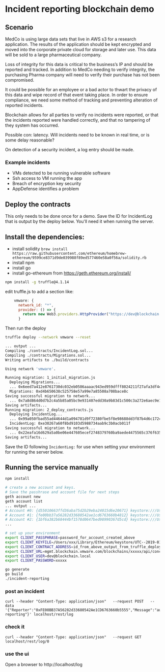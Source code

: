 # Incident reporting blockchain demo

## Scenario

MedCo is using large data sets that live in AWS s3 for a research application.  The results of the application should be kept encrypted and moved into the corporate private cloud for storage and later use.  This data will be sold to a large pharmaceutical company.

Loss of integrity for this data is critical to the business’s IP and should be reported and tracked.  In addition to MedCo needing to verify integrity, the purchasing Pharma company will need to verify their purchase has not been compromised.

It could be possible for an employee or a bad actor to thwart the privacy of this data and wipe record of that event taking place.  In order to ensure compliance, we need some method of tracking and preventing alteration of reported incidents.

Blockchain allows for all parties to verify no incidents were reported, or that the incidents reported were handled correctly, and that no tampering of they system has occurred.

Possible con: latency.  Will incidents need to be known in real time, or is some delay reasonable?

On detection of a security incident, a log entry should be made.

### Example incidents

* VMs detected to be running vulnerable software
* Ssh access to VM running the app
* Breach of encryption key security
* AppDefense identifies a problem

## Deploy the contracts

This only needs to be done once for a demo.  Save the ID for IncidentLog that is output by the deploy below.  You'll need it when running the server.

## Install the dependencies:

* install solidity `brew install https://raw.githubusercontent.com/ethereum/homebrew-ethereum/9599ce8371d9de039988f89ed577460e58a0f56a/solidity.rb`
* install npm
* install go
* install go-ethereum from https://geth.ethereum.org/install/

``` bash
npm install -g truffle@4.1.14
```

edit truffle.js to add a section like:

``` javascript
    vmware: {
      network_id: "*",
      provider: () => {
        return new Web3.providers.HttpProvider("https://dev@blockchain.local:XXXX@$@mgmt.blockchain.vmware.com/blockchains/XXXX/api/concord/eth");
      }
```

Then run the deploy
``` bash
truffle deploy --network vmware --reset

... output ...
Compiling ./contracts/IncidentLog.sol...
Compiling ./contracts/Migrations.sol...
Writing artifacts to ./build/contracts

Using network 'vmware'.

Running migration: 1_initial_migration.js
  Deploying Migrations...
  ... 0x6eed7a412e8761730dc032eb0586aaaac943ed959dfff8024211f27afa3df4ed
  Migrations: 0xd4b650638c525758e57a99e7a85508a708bace8c
Saving successful migration to network...
  ... 0x7a8d864d0d7b2c4a5b85a05bc9e931407edd30a9b83d1c500c3a272e6aec9e14
Saving artifacts...
Running migration: 2_deploy_contracts.js
  Deploying IncidentLog...
  ... 0x99a050fbad55ad44644d1a094781d9f72380fbe5f8e98688dd3f87b4d6c172c6
  IncidentLog: 0xe30267a60f8bd9103d5988734aab9c3b0acb011f
Saving successful migration to network...
  ... 0x22eafa16d629a5a0be06e447605ecef2748379760ba9aede4475565c376f6357
Saving artifacts...
```
Save the ID following `IncidentLog:` for use when setting your environment for running the server below.

## Running the service manually

``` bash
npm install

# create a new account and keys.
# Save the passhrase and account file for next steps
geth account new
geth account list
... output ...
# Account #0: {d55010663ffd36aba75d2b29eba24015d6e20671} keystore:///Users/xxx/Library/Ethereum/keystore/UTC--2018-11-26T20-34-57.266338000Z--d55010663ffd36aba75d2b29eba24015d6e20671
# Account #1: {fe00bb37a56282d33680542ae1cd6763660b4812} keystore:///Users/xxx/Library/Ethereum/keystore/UTC--2019-01-03T19-49-59.140692000Z--fe00bb37a56282d33680542ae1cd6763660b4812
# Account #2: {1bf6a382b68444bf1578d0647bed98990367d5cd} keystore:///Users/xxx/Library/Ethereum/keystore/UTC--2019-01-11T20-12-23.689636000Z--1bf6a382b68444bf1578d0647bed98990367d5cd
...

# set up your environment
export CLIENT_PASSPHRASE=password_for_account_created_above
export CLIENT_KEYFILE=/Users/xxx/Library/Ethereum/keystore/UTC--2019-01-03T19-49-59.140692000Z--fe00bb37a56282d33680542ae1cd6763660b4812
export CLIENT_CONTRACT_ADDRESS=id_from_above_output_from_truffle_deploy # address for the deployed contract
export CLIENT_URL=mgmt.blockchain.vmware.com/blockchains/xxxxx/api/concord/eth
export CLIENT_USER=dev@blockchain.local
export CLIENT_PASSWORD=xxxxx

go generate
go build
./incident-reporting
```

### post an incident

    curl --header "Content-Type: application/json"   --request POST   --data '{"Reporter":"0xFE00BB37A56282d33680542Ae1CD6763660b5555","Message":"automatic reporting"}' localhost/rest/log

### check it

    curl --header "Content-Type: application/json"   --request GET localhost/rest/log/0

### use the ui

Open a browser to http://localhost/log